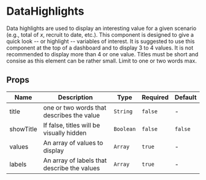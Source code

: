 # DataHighlights

Data highlights are used to display an interesting value for a given scenario (e.g., total of *x*, recruit to date, etc.). This component is designed to give a quick look -- or highlight -- variables of interest. It is suggested to use this component at the top of a dashboard and to display 3 to 4 values. It is not recommended to display more than 4 or one value. Titles must be short and consise as this element can be rather small. Limit to one or two words max. 

## Props

<!-- @vuese:DataHighlights:props:start -->
|Name|Description|Type|Required|Default|
|---|---|---|---|---|
|title|one or two words that describes the value|`String`|`false`|-|
|showTitle|If false, titles will be visually hidden|`Boolean`|`false`|`false`|
|values|An array of values to display|`Array`|`true`|-|
|labels|An array of labels that describe the values|`Array`|`true`|-|

<!-- @vuese:DataHighlights:props:end -->


